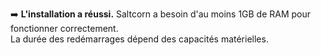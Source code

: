 

➡️ **L'installation a réussi.**
Saltcorn a besoin d'au moins 1GB de RAM pour fonctionner correctement.  
La durée des redémarrages dépend des capacités matérielles.

